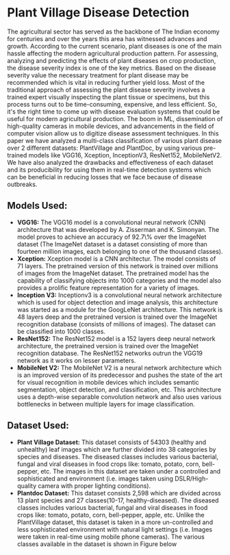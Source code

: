 <h1> Plant Village Disease Detection </h1>

The agricultural sector has served as the backbone of The Indian economy for centuries and over the years this area has witnessed advances and growth. According to the current scenario, plant diseases is one of the main hassle affecting the modern agricultural production pattern. For assessing, analyzing and predicting the effects of plant diseases on crop production, the disease severity index is one of the key metrics. Based on the disease severity value the necessary treatment for plant disease may be recommended which is vital in reducing further yield loss. Most of the traditional approach of assessing the plant disease severity involves a trained expert visually inspecting the plant tissue or specimens, but this process turns out to be time-consuming, expensive, and less efficient. So, it's the right time to come up with disease evaluation systems that could be useful for modern agricultural production. The boom in ML, dissemination of high-quality cameras in mobile devices, and advancements in the field of computer vision allow us to digitize disease assessment techniques. In this paper we have analyzed a multi-class classification of various plant disease over 2 different datasets: PlantVillage and PlantDoc, by using various pre-trained models like VGG16, Xception, InceptionV3, ResNet152, MobileNetV2. We have also analyzed the drawbacks and effectiveness of each dataset and its producibility for using them in real-time detection systems which can be beneficial in reducing losses that we face because of disease outbreaks.

<h2> Models Used: </h2>
<ul>
  <li><b>VGG16:</b> The VGG16 model is a convolutional neural network (CNN) architecture that was developed by A. Zisserman and K. Simonyan. The model proves to achieve an accuracy of 92.7\% over the ImageNet dataset (The ImageNet dataset is a dataset consisting of more than fourteen million images, each belonging to one of the thousand classes). </li>
  <li><b>Xception:</b> Xception model is a CNN architectur. The model consists of 71 layers.  The pretrained version of this network is trained over millions of images from the ImageNet dataset. The pretrained model has the capability of classifying objects into 1000 categories and the model also provides a prolific feature representation for a variety of images.</li>
  <li><b>Inception V3:</b> Inceptionv3 is a convolutional neural network architecture which is used for object detection and image analysis,  this architecture was started as a module for the GoogLeNet architecture. This network is 48 layers deep and the pretrained version is trained over the ImageNet recognition database (consists of millions of images). The dataset can be classified into 1000 classes.</li>
  
  <li><b>ResNet152:</b> The ResNet152 model is a 152 layers deep neural network architecture, the pretrained version is trained over the ImageNet recognition database. The ResNet152 networks outrun the VGG19 network as it works on lesser parameters.</li>
  
  <li><b>MobileNet V2:</b> The MobileNet V2 is a neural network architecture which is an improved version of its predecessor and pushes the state of the art for visual recognition in mobile devices which includes semantic segmentation, object detection, and classification, etc. This architecture uses a depth-wise separable convolution network and also uses various bottlenecks in between multiple layers for image classification.</li>
  
</ul>

<h2> Dataset Used: </h2>
<ul>
  <li><b>Plant Village Dataset:</b> This dataset consists of 54303 (healthy and unhealthy) leaf images which are further divided into 38 categories by species and diseases. The diseased classes includes various bacterial, fungal and viral diseases in food crops like: tomato, potato, corn, bell-pepper, etc. The images in this dataset are taken under a controlled and sophisticated and environment (i.e. images taken using DSLR/High-quality camera with proper lighting conditions).</li>
  <li><b>Plantdoc Dataset:</b> This dataset consists 2,598 which are divided across 13 plant species and 27 classes(10-17, healthy-diseased). The diseased classes includes various bacterial, fungal and viral diseases in food crops like: tomato, potato, corn, bell-pepper, apple, etc. Unlike the PlantVillage dataset, this dataset is taken in a more un-controlled and less sophisticated environment with natural light settings (i.e. Images were taken in real-time using mobile phone cameras). The various classes available in the dataset is shown in Figure below</li>
</ul>





